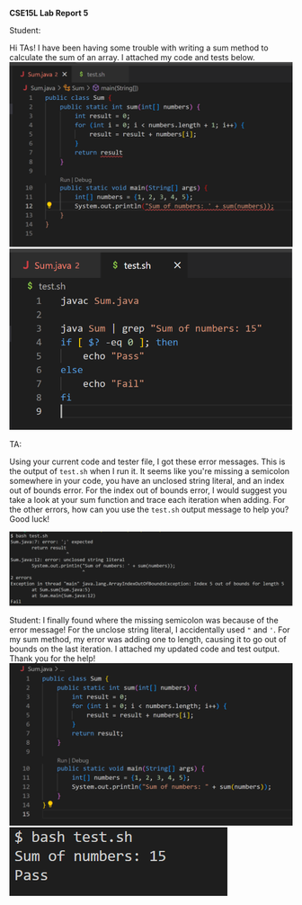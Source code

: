 **CSE15L Lab Report 5**

Student:

Hi TAs! I have been having some trouble with writing a sum method to calculate the sum of an array. I attached my code and tests below. 
![Image](buggycode.png)
![Image](tests.png)


TA:

Using your current code and tester file, I got these error messages. This is the output of ```test.sh``` when I run it. It seems like you're missing a semicolon somewhere in your code, you have an unclosed string literal, and an index out of bounds error. For the index out of bounds error, I would suggest you take a look at your sum function and trace each iteration when adding. For the other errors, how can you use the ```test.sh``` output message to help you? Good luck! 

![Image](testoutput.png)


Student: I finally found where the missing semicolon was because of the error message! For the unclose string literal, I accidentally used ```"``` and ```'```. For my sum method, my error was adding one to length, causing it to go out of bounds on the last iteration. I attached my updated code and test output. Thank you for the help! 
![Image](successcode.png)
![Image](successoutput.png)

